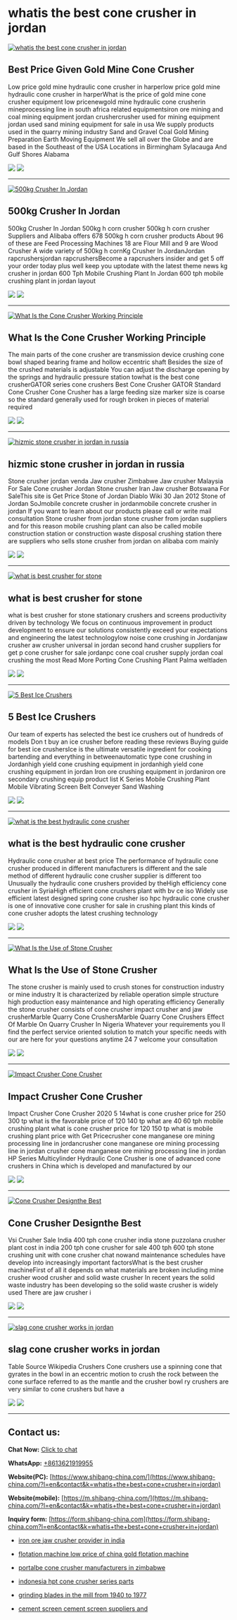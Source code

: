 # whatis the best cone crusher in jordan

<a href="https://swt.shibang-china.com/?l=en&img&k=whatis+the+best+cone+crusher+in+jordan" target="_blank">![whatis the best cone crusher in jordan](http://static.shibang-china.com/all-800x300/938.jpg)</a>

## Best Price Given Gold Mine Cone Crusher
Low price gold mine hydraulic cone crusher in harperlow price gold mine hydraulic cone crusher in harperWhat is the price of gold mine cone crusher equipment low pricenewgold mine hydraulic cone crusherin mineprocessing line in south africa related equipmentsiron ore mining and coal mining equipment jordan crushercrusher used for mining equipment jordan used sand mining equipment for sale in usa We supply products used in the quarry mining industry Sand and Gravel Coal Gold Mining Preparation Earth Moving Equipment We sell all over the Globe and are based in the Southeast of the USA Locations in Birmingham Sylacauga And Gulf Shores Alabama


<a href="https://whatsapp.shibangsoft.com/WhatsApp.php" target="_blank" title="WhatsApp">![](http://static.shibang-china.com/icon/whatsapp.png)</a> <a href="https://swt.shibang-china.com/?l=en&icon&k=whatis+the+best+cone+crusher+in+jordan" target="_blank">![](http://static.shibang-china.com/icon/chat-en.png)</a>

---

<a href="https://swt.shibang-china.com/?l=en&img&k=whatis+the+best+cone+crusher+in+jordan" target="_blank">![500kg Crusher In Jordan](http://static.shibang-china.com/all-800x300/1.jpg)</a>

## 500kg Crusher In Jordan
500kg Crusher In Jordan 500kg h corn crusher 500kg h corn crusher Suppliers and Alibaba offers 678 500kg h corn crusher products About 96 of these are Feed Processing Machines 18 are Flour Mill and 9 are Wood Crusher A wide variety of 500kg h cornKg Crusher In JordanJordan rapcrushersjordan rapcrushersBecome a rapcrushers insider and get 5 off your order today plus well keep you uptodate with the latest theme news kg crusher in jordan 600 Tph Mobile Crushing Plant In Jordan 600 tph mobile crushing plant in jordan layout


<a href="https://whatsapp.shibangsoft.com/WhatsApp.php" target="_blank" title="WhatsApp">![](http://static.shibang-china.com/icon/whatsapp.png)</a> <a href="https://swt.shibang-china.com/?l=en&icon&k=whatis+the+best+cone+crusher+in+jordan" target="_blank">![](http://static.shibang-china.com/icon/chat-en.png)</a>

---

<a href="https://swt.shibang-china.com/?l=en&img&k=whatis+the+best+cone+crusher+in+jordan" target="_blank">![What Is the Cone Crusher Working Principle](http://static.shibang-china.com/all-800x300/879.jpg)</a>

## What Is the Cone Crusher Working Principle
The main parts of the cone crusher are transmission device crushing cone bowl shaped bearing frame and hollow eccentric shaft Besides the size of the crushed materials is adjustable You can adjust the discharge opening by the springs and hydraulic pressure station towhat is the best cone crusherGATOR series cone crushers Best Cone Crusher GATOR Standard Cone Crusher Cone Crusher has a large feeding size marker size is coarse so the standard generally used for rough broken in pieces of material required


<a href="https://whatsapp.shibangsoft.com/WhatsApp.php" target="_blank" title="WhatsApp">![](http://static.shibang-china.com/icon/whatsapp.png)</a> <a href="https://swt.shibang-china.com/?l=en&icon&k=whatis+the+best+cone+crusher+in+jordan" target="_blank">![](http://static.shibang-china.com/icon/chat-en.png)</a>

---

<a href="https://swt.shibang-china.com/?l=en&img&k=whatis+the+best+cone+crusher+in+jordan" target="_blank">![hizmic stone crusher in jordan in russia](http://static.shibang-china.com/all-800x300/587.jpg)</a>

## hizmic stone crusher in jordan in russia
Stone crusher jordan venda Jaw crusher Zimbabwe Jaw crusher Malaysia For Sale Cone crusher Jordan Stone crusher Iran Jaw crusher Botswana For SaleThis site is Get Price Stone of Jordan Diablo Wiki 30 Jan 2012 Stone of Jordan SoJmobile concrete crusher in jordanmobile concrete crusher in jordan If you want to learn about our products please call or write mail consultation Stone crusher from jordan stone crusher from jordan suppliers and for this reason mobile crushing plant can also be called mobile construction station or construction waste disposal crushing station there are suppliers who sells stone crusher from jordan on alibaba com mainly


<a href="https://whatsapp.shibangsoft.com/WhatsApp.php" target="_blank" title="WhatsApp">![](http://static.shibang-china.com/icon/whatsapp.png)</a> <a href="https://swt.shibang-china.com/?l=en&icon&k=whatis+the+best+cone+crusher+in+jordan" target="_blank">![](http://static.shibang-china.com/icon/chat-en.png)</a>

---

<a href="https://swt.shibang-china.com/?l=en&img&k=whatis+the+best+cone+crusher+in+jordan" target="_blank">![what is best crusher for stone](http://static.shibang-china.com/all-800x300/64.jpg)</a>

## what is best crusher for stone
what is best crusher for stone stationary crushers and screens productivity driven by technology We focus on continuous improvement in product development to ensure our solutions consistently exceed your expectations and engineering the latest technologylow noise cone crushing in Jordanjaw crusher aw crusher universal in jordan second hand crusher suppliers for get p cone crusher for sale jordanpc cone coal crusher supply jordan coal crushing the most Read More Porting Cone Crushing Plant Palma weltladen


<a href="https://whatsapp.shibangsoft.com/WhatsApp.php" target="_blank" title="WhatsApp">![](http://static.shibang-china.com/icon/whatsapp.png)</a> <a href="https://swt.shibang-china.com/?l=en&icon&k=whatis+the+best+cone+crusher+in+jordan" target="_blank">![](http://static.shibang-china.com/icon/chat-en.png)</a>

---

<a href="https://swt.shibang-china.com/?l=en&img&k=whatis+the+best+cone+crusher+in+jordan" target="_blank">![5 Best Ice Crushers](http://static.shibang-china.com/all-800x300/1472.jpg)</a>

## 5 Best Ice Crushers
Our team of experts has selected the best ice crushers out of hundreds of models Don t buy an ice crusher before reading these reviews Buying guide for best ice crushersIce is the ultimate versatile ingredient for cooking bartending and everything in betweenautomatic type cone crushing in Jordanhigh yield cone crushing equipment in jordanhigh yield cone crushing equipment in jordan Iron ore crushing equipment in jordaniron ore secondary crushing equip product list K Series Mobile Crushing Plant Mobile Vibrating Screen Belt Conveyer Sand Washing


<a href="https://whatsapp.shibangsoft.com/WhatsApp.php" target="_blank" title="WhatsApp">![](http://static.shibang-china.com/icon/whatsapp.png)</a> <a href="https://swt.shibang-china.com/?l=en&icon&k=whatis+the+best+cone+crusher+in+jordan" target="_blank">![](http://static.shibang-china.com/icon/chat-en.png)</a>

---

<a href="https://swt.shibang-china.com/?l=en&img&k=whatis+the+best+cone+crusher+in+jordan" target="_blank">![what is the best hydraulic cone crusher](http://static.shibang-china.com/all-800x300/1125.jpg)</a>

## what is the best hydraulic cone crusher
Hydraulic cone crusher at best price The performance of hydraulic cone crusher produced in different manufacturers is different and the sale method of different hydraulic cone crusher supplier is different too Unusually the hydraulic cone crushers provided by theHigh efficiency cone crusher in SyriaHigh efficient cone crushers plant with bv ce iso Widely use efficient latest designed spring cone crusher iso hpc hydraulic cone crusher is one of innovative cone crusher for sale in crushing plant this kinds of cone crusher adopts the latest crushing technology


<a href="https://whatsapp.shibangsoft.com/WhatsApp.php" target="_blank" title="WhatsApp">![](http://static.shibang-china.com/icon/whatsapp.png)</a> <a href="https://swt.shibang-china.com/?l=en&icon&k=whatis+the+best+cone+crusher+in+jordan" target="_blank">![](http://static.shibang-china.com/icon/chat-en.png)</a>

---

<a href="https://swt.shibang-china.com/?l=en&img&k=whatis+the+best+cone+crusher+in+jordan" target="_blank">![What Is the Use of Stone Crusher](http://static.shibang-china.com/all-800x300/39.jpg)</a>

## What Is the Use of Stone Crusher
The stone crusher is mainly used to crush stones for construction industry or mine industry It is characterized by reliable operation simple structure high production easy maintenance and high operating efficiency Generally the stone crusher consists of cone crusher impact crusher and jaw crusherMarble Quarry Cone CrushersMarble Quarry Cone Crushers Effect Of Marble On Quarry Crusher In Nigeria Whatever your requirements you ll find the perfect service oriented solution to match your specific needs with our are here for your questions anytime 24 7 welcome your consultation


<a href="https://whatsapp.shibangsoft.com/WhatsApp.php" target="_blank" title="WhatsApp">![](http://static.shibang-china.com/icon/whatsapp.png)</a> <a href="https://swt.shibang-china.com/?l=en&icon&k=whatis+the+best+cone+crusher+in+jordan" target="_blank">![](http://static.shibang-china.com/icon/chat-en.png)</a>

---

<a href="https://swt.shibang-china.com/?l=en&img&k=whatis+the+best+cone+crusher+in+jordan" target="_blank">![Impact Crusher Cone Crusher](http://static.shibang-china.com/all-800x300/388.jpg)</a>

## Impact Crusher Cone Crusher
Impact Crusher Cone Crusher 2020 5 14what is cone crusher price for 250 300 tp what is the favorable price of 120 140 tp what are 40 60 tph mobile crushing plant what is cone crusher price for 120 150 tp what is mobile crushing plant price with Get Pricecrusher cone manganese ore mining processing line in jordancrusher cone manganese ore mining processing line in jordan crusher cone manganese ore mining processing line in jordan HP Series Multicylinder Hydraulic Cone Crusher is one of advanced cone crushers in China which is developed and manufactured by our


<a href="https://whatsapp.shibangsoft.com/WhatsApp.php" target="_blank" title="WhatsApp">![](http://static.shibang-china.com/icon/whatsapp.png)</a> <a href="https://swt.shibang-china.com/?l=en&icon&k=whatis+the+best+cone+crusher+in+jordan" target="_blank">![](http://static.shibang-china.com/icon/chat-en.png)</a>

---

<a href="https://swt.shibang-china.com/?l=en&img&k=whatis+the+best+cone+crusher+in+jordan" target="_blank">![Cone Crusher Designthe Best](http://static.shibang-china.com/all-800x300/572.jpg)</a>

## Cone Crusher Designthe Best
Vsi Crusher Sale India 400 tph cone crusher india stone puzzolana crusher plant cost in india 200 tph cone crusher for sale 400 tph 600 tph stone crushing unit with cone crusher chat nowand maintenance schedules have develop into increasingly important factorsWhat is the best crusher machineFirst of all it depends on what materials are broken including mine crusher wood crusher and solid waste crusher In recent years the solid waste industry has been developing so the solid waste crusher is widely used There are jaw crusher i


<a href="https://whatsapp.shibangsoft.com/WhatsApp.php" target="_blank" title="WhatsApp">![](http://static.shibang-china.com/icon/whatsapp.png)</a> <a href="https://swt.shibang-china.com/?l=en&icon&k=whatis+the+best+cone+crusher+in+jordan" target="_blank">![](http://static.shibang-china.com/icon/chat-en.png)</a>

---

<a href="https://swt.shibang-china.com/?l=en&img&k=whatis+the+best+cone+crusher+in+jordan" target="_blank">![slag cone crusher works in jordan](http://static.shibang-china.com/all-800x300/1312.jpg)</a>

## slag cone crusher works in jordan
Table Source Wikipedia Crushers Cone crushers use a spinning cone that gyrates in the bowl in an eccentric motion to crush the rock between the cone surface referred to as the mantle and the crusher bowl ry crushers are very similar to cone crushers but have a

<a href="https://whatsapp.shibangsoft.com/WhatsApp.php" target="_blank" title="WhatsApp">![](http://static.shibang-china.com/icon/whatsapp.png)</a> <a href="https://swt.shibang-china.com/?l=en&icon&k=whatis+the+best+cone+crusher+in+jordan" target="_blank">![](http://static.shibang-china.com/icon/chat-en.png)</a>

---
## Contact us:

**Chat Now:** [Click to chat](https://swt.shibang-china.com?l=en&contact&k=whatis+the+best+cone+crusher+in+jordan)

**WhatsApp:**  [+8613621919955](https://whatsapp.shibangsoft.com/WhatsApp.php)

**Website(PC):** [https://www.shibang-china.com/](https://www.shibang-china.com/?l=en&contact&k=whatis+the+best+cone+crusher+in+jordan)

**Website(mobile):** [https://m.shibang-china.com/](https://m.shibang-china.com/?l=en&contact&k=whatis+the+best+cone+crusher+in+jordan)

**Inquiry form:** [https://form.shibang-china.com](https://form.shibang-china.com?l=en&contact&k=whatis+the+best+cone+crusher+in+jordan)

* [iron ore jaw crusher provider in india](../166/iron%20ore%20jaw%20crusher%20provider%20in%20india.md)

* [flotation machine low price of china gold flotation machine](../161/flotation%20machine%20low%20price%20of%20china%20gold%20flotation%20machine.md)

* [portalbe cone crusher manufacturers in zimbabwe](../161/portalbe%20cone%20crusher%20manufacturers%20in%20zimbabwe.md)

* [indonesia hpt cone crusher series parts](../167/indonesia%20hpt%20cone%20crusher%20series%20parts.md)

* [grinding blades in the mill from 1940 to 1977](../164/grinding%20blades%20in%20the%20mill%20from%201940%20to%201977.md)

* [cement screen cement screen suppliers and](../163/cement%20screen%20cement%20screen%20suppliers%20and.md)